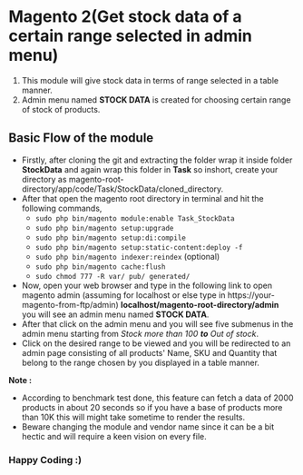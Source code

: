 # Magento 2(Get stock data of a certain range selected in admin menu)
1. This module will give stock data in terms of range selected in a table manner.
2. Admin menu named **STOCK DATA** is created for choosing certain range of stock of products.
## Basic Flow of the module
- Firstly, after cloning the git and extracting the folder wrap it inside folder **StockData** and again wrap this folder in **Task** so inshort, create your directory as magento-root-directory/app/code/Task/StockData/cloned_directory.
- After that open the magento root directory in terminal and hit the following commands,
  - `sudo php bin/magento module:enable Task_StockData`
  - `sudo php bin/magento setup:upgrade`
  - `sudo php bin/magento setup:di:compile`
  - `sudo php bin/magento setup:static-content:deploy -f`
  - `sudo php bin/magento indexer:reindex` (optional)
  - `sudo php bin/magento cache:flush`
  - `sudo chmod 777 -R var/ pub/ generated/`
- Now, open your web browser and type in the following link to open magento admin (assuming for localhost or else type in https://your-magento-from-ftp/admin) **localhost/magento-root-directory/admin** you will see an admin menu named **STOCK DATA**.
- After that click on the admin menu and you will see five submenus in the admin menu starting from *Stock more than 100 **to** Out of stock*.
- Click on the desired range to be viewed and you will be redirected to an admin page consisting of all products' Name, SKU and Quantity that belong to the range chosen by you displayed in a table manner.

**Note :**
- According to benchmark test done, this feature can fetch a data of 2000 products in about 20 seconds so if you have a base of products more than 10K this will might take sometime to render the results.
- Beware changing the module and vendor name since it can be a bit hectic and will require a keen vision on every file.

### Happy Coding :)


